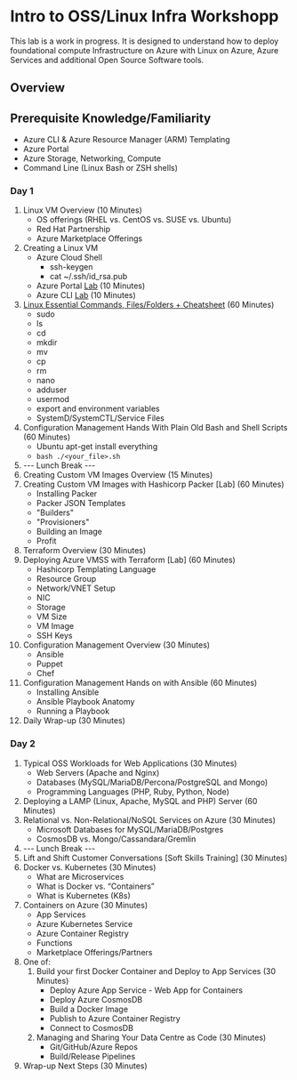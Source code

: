 # Intro to OSS/Linux Infra Workshopp

This lab is a work in progress.  It is designed to understand how to deploy foundational compute Infrastructure on Azure with Linux on Azure, Azure Services and additional Open Source Software tools.

## Overview

## Prerequisite Knowledge/Familiarity
- Azure CLI & Azure Resource Manager (ARM) Templating
- Azure Portal
- Azure Storage, Networking, Compute
- Command Line (Linux Bash or ZSH shells)

### Day 1
1. Linux VM Overview (10 Minutes)
    - OS offerings (RHEL vs. CentOS vs. SUSE vs. Ubuntu)
    - Red Hat Partnership
    - Azure Marketplace Offerings
1. Creating a Linux VM
    - Azure Cloud Shell
        - ssh-keygen
        - cat ~/.ssh/id_rsa.pub
    - Azure Portal [Lab](https://docs.microsoft.com/en-us/azure/virtual-machines/linux/quick-create-portal) (10 Minutes)
    - Azure CLI [Lab](https://docs.microsoft.com/en-us/azure/virtual-machines/linux/quick-create-cli) (10 Minutes)
1. [Linux Essential Commands, Files/Folders + Cheatsheet](./Linux_Essentials) (60 Minutes)
    - sudo
    - ls
    - cd
    - mkdir
    - mv
    - cp
    - rm
    - nano
    - adduser
    - usermod
    - export and environment variables
    - SystemD/SystemCTL/Service Files
1. Configuration Management Hands With Plain Old Bash and Shell Scripts (60 Minutes)
    - Ubuntu apt-get install everything
    - ```bash ./<your_file>.sh```
1. --- Lunch Break ---
1. Creating Custom VM Images Overview (15 Minutes)
1. Creating Custom VM Images with Hashicorp Packer [Lab] (60 Minutes)
    - Installing Packer
    - Packer JSON Templates
    - "Builders"
    - "Provisioners"
    - Building an Image
    - Profit
1. Terraform Overview (30 Minutes)
1. Deploying Azure VMSS with Terraform [Lab] (60 Minutes)
    - Hashicorp Templating Language
    - Resource Group
    - Network/VNET Setup
    - NIC
    - Storage
    - VM Size
    - VM Image
    - SSH Keys
1. Configuration Management Overview (30 Minutes)
    - Ansible
    - Puppet
    - Chef
1. Configuration Management Hands on with Ansible (60 Minutes)
    - Installing Ansible
    - Ansible Playbook Anatomy
    - Running a Playbook
1. Daily Wrap-up (30 Minutes)

### Day 2
1. Typical OSS Workloads for Web Applications (30 Minutes)
    - Web Servers (Apache and Nginx)
    - Databases (MySQL/MariaDB/Percona/PostgreSQL and Mongo)
    - Programming Languages (PHP, Ruby, Python, Node)
1. Deploying a LAMP (Linux, Apache, MySQL and PHP) Server (60 Minutes)
1. Relational vs. Non-Relational/NoSQL Services on Azure (30 Minutes)
    - Microsoft Databases for MySQL/MariaDB/Postgres
    - CosmosDB vs. Mongo/Cassandara/Gremlin
1. --- Lunch Break ---
1. Lift and Shift Customer Conversations [Soft Skills Training] (30 Minutes)
1. Docker vs. Kubernetes (30 Minutes)
    - What are Microservices
    - What is Docker vs. “Containers”
    - What is Kubernetes (K8s)
1. Containers on Azure (30 Minutes)
    - App Services
    - Azure Kubernetes Service
    - Azure Container Registry
    - Functions
    - Marketplace Offerings/Partners
1. One of:
    1. Build your first Docker Container and Deploy to App Services (30 Minutes)
        - Deploy Azure App Service - Web App for Containers
        - Deploy Azure CosmosDB
        - Build a Docker Image
        - Publish to Azure Container Registry
        - Connect to CosmosDB
    1. Managing and Sharing Your Data Centre as Code (30 Minutes)
        - Git/GitHub/Azure Repos
        - Build/Release Pipelines
1. Wrap-up Next Steps (30 Minutes)